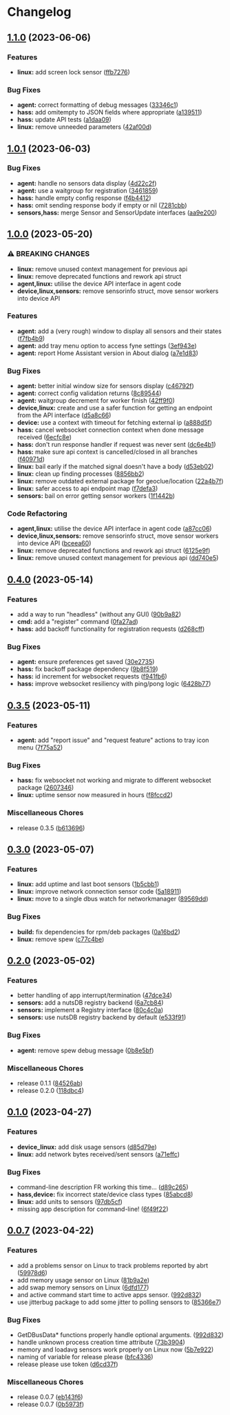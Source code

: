 # Changelog

## [1.1.0](https://github.com/joshuar/go-hass-agent/compare/v1.0.1...v1.1.0) (2023-06-06)


### Features

* **linux:** add screen lock sensor ([ffb7276](https://github.com/joshuar/go-hass-agent/commit/ffb72768085176ff06026469f85a885a2debfece))


### Bug Fixes

* **agent:** correct formatting of debug messages ([33346c1](https://github.com/joshuar/go-hass-agent/commit/33346c12b782d9aacb1dbcc07d1f8167c005487c))
* **hass:** add omitempty to JSON fields where appropriate ([a139511](https://github.com/joshuar/go-hass-agent/commit/a139511b19dd8ce6f4abbbbf1c32526bb5aa4058))
* **hass:** update API tests ([a1daa09](https://github.com/joshuar/go-hass-agent/commit/a1daa091e7601c9b6c22198ae31ae8f436cd843f))
* **linux:** remove unneeded parameters ([42af00d](https://github.com/joshuar/go-hass-agent/commit/42af00d675e50d9375a73174f236813fe06fdc05))

## [1.0.1](https://github.com/joshuar/go-hass-agent/compare/v1.0.0...v1.0.1) (2023-06-03)


### Bug Fixes

* **agent:** handle no sensors data display ([4d22c2f](https://github.com/joshuar/go-hass-agent/commit/4d22c2f7df90880c0d4599ac7e057862418ca8ab))
* **agent:** use a waitgroup for registration ([3461859](https://github.com/joshuar/go-hass-agent/commit/3461859bc0c48e3a89d8c658232cf0e1feb806f0))
* **hass:** handle empty config response ([f4b4412](https://github.com/joshuar/go-hass-agent/commit/f4b4412bebae1ce423b874de3a996911ffc3da21))
* **hass:** omit sending response body if empty or nil ([7281cbb](https://github.com/joshuar/go-hass-agent/commit/7281cbbd9de1e3d50b34f08ce288928199fd2618))
* **sensors,hass:** merge Sensor and SensorUpdate interfaces ([aa9e200](https://github.com/joshuar/go-hass-agent/commit/aa9e200558bffe07610c65dbb2220830d1840564))

## [1.0.0](https://github.com/joshuar/go-hass-agent/compare/v0.4.0...v1.0.0) (2023-05-20)


### ⚠ BREAKING CHANGES

* **linux:** remove unused context management for previous api
* **linux:** remove deprecated functions and rework api struct
* **agent,linux:** utilise the device API interface in agent code
* **device,linux,sensors:** remove sensorinfo struct, move sensor workers into device API

### Features

* **agent:** add a (very rough) window to display all sensors and their states ([f7fb4b9](https://github.com/joshuar/go-hass-agent/commit/f7fb4b9c13cdc37757a768ade9cdca853bf6e774))
* **agent:** add tray menu option to access fyne settings ([3ef943e](https://github.com/joshuar/go-hass-agent/commit/3ef943e19342645d3794a0407cfd8e1a5be4721a))
* **agent:** report Home Assistant version in About dialog ([a7e1d83](https://github.com/joshuar/go-hass-agent/commit/a7e1d8311fe07ba8b9353ffa8cfb9a1ee9148697))


### Bug Fixes

* **agent:** better initial window size for sensors display ([c46792f](https://github.com/joshuar/go-hass-agent/commit/c46792f735a657c1e6e72a623fc46091c9361c5b))
* **agent:** correct config validation returns ([8c89544](https://github.com/joshuar/go-hass-agent/commit/8c89544f95e68e7921a97deb590810e87f3ddb16))
* **agent:** waitgroup decrement for worker finish ([42ff9f0](https://github.com/joshuar/go-hass-agent/commit/42ff9f03f71aa52ddf7791d1b13d702b692aceca))
* **device,linux:** create and use a safer function for getting an endpoint from the API interface ([d5a8c66](https://github.com/joshuar/go-hass-agent/commit/d5a8c666d23e8c88a4fa20cb5800ace06e2cd662))
* **device:** use a context with timeout for fetching external ip ([a888d5f](https://github.com/joshuar/go-hass-agent/commit/a888d5fee30ff91b5708f21ca0aecf404eaffc4c))
* **hass:** cancel websocket connection context when done message received ([6ecfc8e](https://github.com/joshuar/go-hass-agent/commit/6ecfc8ea21075a313278a323dfba7e8b233658bd))
* **hass:** don't run response handler if request was never sent ([dc6e4b1](https://github.com/joshuar/go-hass-agent/commit/dc6e4b189019cc05ed1291512c604eb7e51d6194))
* **hass:** make sure api context is cancelled/closed in all branches ([f40971d](https://github.com/joshuar/go-hass-agent/commit/f40971d72e4f70fe49ae4035417c7f7462655ce0))
* **linux:** bail early if the matched signal doesn't have a body ([d53eb02](https://github.com/joshuar/go-hass-agent/commit/d53eb0209078260a9919ad9ead43870b0d2d8cd8))
* **linux:** clean up finding processes ([8856bb2](https://github.com/joshuar/go-hass-agent/commit/8856bb2ced6d71cc4731c9ee5b38721bee99c15e))
* **linux:** remove outdated external package for geoclue/location ([22a4b7f](https://github.com/joshuar/go-hass-agent/commit/22a4b7ff065bc862df9b092c04f1f7ccaba48f4b))
* **linux:** safer access to api endpoint map ([f7defa3](https://github.com/joshuar/go-hass-agent/commit/f7defa3bedfcc5b3af7782e97df33e4c369ac539))
* **sensors:** bail on error getting sensor workers ([1f1442b](https://github.com/joshuar/go-hass-agent/commit/1f1442b954c9a156b64a00462e8698d383cc2c52))


### Code Refactoring

* **agent,linux:** utilise the device API interface in agent code ([a87cc06](https://github.com/joshuar/go-hass-agent/commit/a87cc06b1f554e2f52e055180be020fa1857f138))
* **device,linux,sensors:** remove sensorinfo struct, move sensor workers into device API ([bceea60](https://github.com/joshuar/go-hass-agent/commit/bceea60df97fbf952966d8a697336373e3660c86))
* **linux:** remove deprecated functions and rework api struct ([6125e9f](https://github.com/joshuar/go-hass-agent/commit/6125e9faa8e51d7c6512adb603a4710b54434e0a))
* **linux:** remove unused context management for previous api ([dd740e5](https://github.com/joshuar/go-hass-agent/commit/dd740e5c5cc2b8ba4f0217958171cd3a598703af))

## [0.4.0](https://github.com/joshuar/go-hass-agent/compare/v0.3.5...v0.4.0) (2023-05-14)


### Features

* add a way to run "headless" (without any GUI) ([90b9a82](https://github.com/joshuar/go-hass-agent/commit/90b9a82eb5baab2b95f24187b5f9996a8c0b4fbc))
* **cmd:** add a "register" command ([0fa27ad](https://github.com/joshuar/go-hass-agent/commit/0fa27ade51024f41e3977c0d838dc46bf0ada30e))
* **hass:** add backoff functionality for registration requests ([d268cff](https://github.com/joshuar/go-hass-agent/commit/d268cffc9d0695b20ed3c93acc148b154d1dd49d))


### Bug Fixes

* **agent:** ensure preferences get saved ([30e2735](https://github.com/joshuar/go-hass-agent/commit/30e273568330a1429ab593a0f93c865529bf687c))
* **hass:** fix backoff package dependency ([9b8f519](https://github.com/joshuar/go-hass-agent/commit/9b8f5198a76cf051734d534ac4d56ac29758dec4))
* **hass:** id increment for websocket requests ([f941fb6](https://github.com/joshuar/go-hass-agent/commit/f941fb6caff929937a4a69f6563c045248258676))
* **hass:** improve websocket resiliency with ping/pong logic ([6428b77](https://github.com/joshuar/go-hass-agent/commit/6428b77fb146b0062ab0d9b2f2eccd1545d70534))

## [0.3.5](https://github.com/joshuar/go-hass-agent/compare/v0.3.0...v0.3.5) (2023-05-11)


### Features

* **agent:** add "report issue" and "request feature" actions to tray icon menu ([7f75a52](https://github.com/joshuar/go-hass-agent/commit/7f75a5232d8d2f611c2152a81dd9f687643dfd45))


### Bug Fixes

* **hass:** fix websocket not working and migrate to different websocket package ([2607346](https://github.com/joshuar/go-hass-agent/commit/26073467734bc81e5d567099f91de0ba70ad7f6c))
* **linux:** uptime sensor now measured in hours ([f8fccd2](https://github.com/joshuar/go-hass-agent/commit/f8fccd275fcb1fb2bc9e4105295a22d83eef4869))


### Miscellaneous Chores

* release 0.3.5 ([b613696](https://github.com/joshuar/go-hass-agent/commit/b613696729bd4d858f3121ceef7ab72385437702))

## [0.3.0](https://github.com/joshuar/go-hass-agent/compare/v0.2.0...v0.3.0) (2023-05-07)


### Features

* **linux:** add uptime and last boot sensors ([1b5cbb1](https://github.com/joshuar/go-hass-agent/commit/1b5cbb1d70107f8fb74badb95442b0c542262c2d))
* **linux:** improve network connection sensor code ([5a18911](https://github.com/joshuar/go-hass-agent/commit/5a18911dec3cb664797830047093d94d51d02ed3))
* **linux:** move to a single dbus watch for networkmanager ([89569dd](https://github.com/joshuar/go-hass-agent/commit/89569dd75e2df2b732de9cb7557f47ae7c140f35))


### Bug Fixes

* **build:** fix dependencies for rpm/deb packages ([0a16bd2](https://github.com/joshuar/go-hass-agent/commit/0a16bd2cc86ca1ac26edb82e978d4de5bd37cbbc))
* **linux:** remove spew ([c77c4be](https://github.com/joshuar/go-hass-agent/commit/c77c4beeab964a4fb849cc41bdc7129e989fed30))

## [0.2.0](https://github.com/joshuar/go-hass-agent/compare/v0.1.0...v0.2.0) (2023-05-02)


### Features

* better handling of app interrupt/termination ([47dce34](https://github.com/joshuar/go-hass-agent/commit/47dce3427ce2b0607b9ab1654333826f05191313))
* **sensors:** add a nutsDB registry backend ([6a7cb84](https://github.com/joshuar/go-hass-agent/commit/6a7cb84a9423178d81f91906d7bef1d6a2384c86))
* **sensors:** implement a Registry interface ([80c4c0a](https://github.com/joshuar/go-hass-agent/commit/80c4c0abdcdb4da8a2459ac495eb49d47a8fd28b))
* **sensors:** use nutsDB registry backend by default ([e533f91](https://github.com/joshuar/go-hass-agent/commit/e533f917397a2718a92e2e39f5eef8abf3fdcfe9))


### Bug Fixes

* **agent:** remove spew debug message ([0b8e5bf](https://github.com/joshuar/go-hass-agent/commit/0b8e5bffc279996933c80e5f15ca53413287e75d))


### Miscellaneous Chores

* release 0.1.1 ([84526ab](https://github.com/joshuar/go-hass-agent/commit/84526ab7001ecdd3f00916828f55926afbdbb5aa))
* release 0.2.0 ([118dbc4](https://github.com/joshuar/go-hass-agent/commit/118dbc45e6fb5e96f28d75ce86d7851f110f4d2a))

## [0.1.0](https://github.com/joshuar/go-hass-agent/compare/v0.0.7...v0.1.0) (2023-04-27)


### Features

* **device_linux:** add disk usage sensors ([d85d79e](https://github.com/joshuar/go-hass-agent/commit/d85d79e5377a00a201326ac253ac6e75716d6a66))
* **linux:** add network bytes received/sent sensors ([a71effc](https://github.com/joshuar/go-hass-agent/commit/a71effc754cce83e965ff7ccac0d6eae4be518cc))


### Bug Fixes

* command-line description FR working this time... ([d89c265](https://github.com/joshuar/go-hass-agent/commit/d89c2652cdc17c66c33e1c5993e7ce8d5591f4f6))
* **hass,device:** fix incorrect state/device class types ([85abcd8](https://github.com/joshuar/go-hass-agent/commit/85abcd8d76c6d6a6d63e64bb9e684bc640007876))
* **linux:** add units to sensors ([97db5cf](https://github.com/joshuar/go-hass-agent/commit/97db5cf8e000ed4c4b74d62684d5ba92f4f61ff6))
* missing app description for command-line! ([6f49f22](https://github.com/joshuar/go-hass-agent/commit/6f49f22cd885e04c1d0d1428eca903605aff0ac9))

## [0.0.7](https://github.com/joshuar/go-hass-agent/compare/v0.0.6...v0.0.7) (2023-04-22)


### Features

* add a problems sensor on Linux to track problems reported by abrt ([59978d6](https://github.com/joshuar/go-hass-agent/commit/59978d698c2301981369fa265e099a85e9db3b80))
* add memory usage sensor on Linux ([81b9a2e](https://github.com/joshuar/go-hass-agent/commit/81b9a2e21d58b3241eb6df364dd0916a60b01e11))
* add swap memory sensors on Linux ([6dfd177](https://github.com/joshuar/go-hass-agent/commit/6dfd177a917589ffc45742da622fabd8a1d4b255))
* and active command start time to active apps sensor. ([992d832](https://github.com/joshuar/go-hass-agent/commit/992d83250f3c3e8342aa781b62f3e11dc754afd4))
* use jitterbug package to add some jitter to polling sensors to ([85366e7](https://github.com/joshuar/go-hass-agent/commit/85366e7b40c0728f9bcfe708a59a69a300f4d78d))


### Bug Fixes

* GetDBusData* functions properly handle optional arguments. ([992d832](https://github.com/joshuar/go-hass-agent/commit/992d83250f3c3e8342aa781b62f3e11dc754afd4))
* handle unknown process creation time attribute ([73b3904](https://github.com/joshuar/go-hass-agent/commit/73b39041d03022cbb3a6d71417e4ce7b96fd208c))
* memory and loadavg sensors work properly on Linux now ([5b7e922](https://github.com/joshuar/go-hass-agent/commit/5b7e922ed762569f153e4c0423e9d234596c28fa))
* naming of variable for release please ([bfc4336](https://github.com/joshuar/go-hass-agent/commit/bfc433661ab478d1f42c0646989abac4916acdd6))
* release please use token ([d6cd37f](https://github.com/joshuar/go-hass-agent/commit/d6cd37f556527df0ebced398016ddf5aef16413f))


### Miscellaneous Chores

* release 0.0.7 ([eb143f6](https://github.com/joshuar/go-hass-agent/commit/eb143f6ebf1eaf06d7d69afb7e95dc6376667cda))
* release 0.0.7 ([0b5973f](https://github.com/joshuar/go-hass-agent/commit/0b5973fcaabf045fc32a04c040c6acde20a56e38))
